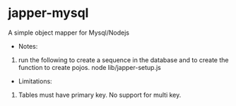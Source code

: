 # japper-mysql
A simple object mapper for Mysql/Nodejs

* Notes:
1. run the following to create a sequence in the database and to create the function to create pojos.
    node lib/japper-setup.js 

* Limitations:
1. Tables must have primary key. No support for multi key.
